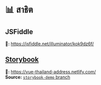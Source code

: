 # 📊 สาธิต

## JSFiddle

**🔗:** https://jsfiddle.net/illuminator/kok9dz6f/

## [Storybook](https://storybook.js.org/)

**🔗:** https://vue-thailand-address.netlify.com/  
**Source:** [`storybook-demo` branch](https://github.com/gluons/vue-thailand-address/tree/storybook-demo)
